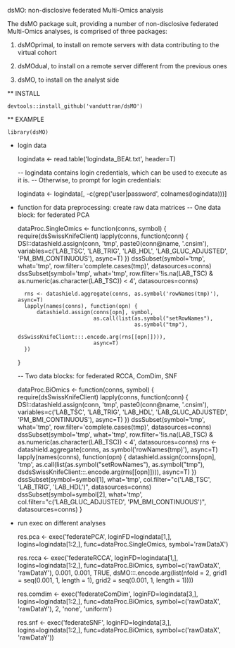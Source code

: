 dsMO: non-disclosive federated Multi-Omics analysis

The dsMO package suit, providing a number of non-disclosive federated Multi-Omics analyses, is comprised of three packages:

1. dsMOprimal, to install on remote servers with data contributing to the virtual cohort

2. dsMOdual, to install on a remote server different from the previous ones  

3. dsMO, to install on the analyst side


** INSTALL

    devtools::install_github('vanduttran/dsMO')


** EXAMPLE

    library(dsMO)

- login data

    logindata <- read.table('logindata_BEAt.txt', header=T)

  --  logindata contains login credentials, which can be used to execute as it is.
  --  Otherwise, to prompt for login credentials:

    logindata <- logindata[, -c(grep('user|password', colnames(logindata)))]

- function for data preprocessing: create raw data matrices 
  -- One data block: for federated PCA

    dataProc.SingleOmics <- function(conns, symbol) {
        require(dsSwissKnifeClient)
        lapply(conns, function(conn) {
            DSI::datashield.assign(conn, 'tmp', paste0(conn@name, '.cnsim'), 
                                   variables=c('LAB_TSC', 'LAB_TRIG', 'LAB_HDL', 'LAB_GLUC_ADJUSTED', 'PM_BMI_CONTINUOUS'), async=T)
        })
        dssSubset(symbol='tmp', what='tmp', row.filter='complete.cases(tmp)', datasources=conns)
        dssSubset(symbol='tmp', what='tmp', row.filter='!is.na(LAB_TSC) & as.numeric(as.character(LAB_TSC)) < 4', datasources=conns)
        
        rns <- datashield.aggregate(conns, as.symbol('rowNames(tmp)'), async=T)
        lapply(names(conns), function(opn) {
            datashield.assign(conns[opn], symbol, 
                              as.call(list(as.symbol("setRowNames"),
                                           as.symbol("tmp"),
                                           dsSwissKnifeClient:::.encode.arg(rns[[opn]]))),
                              async=T)
        })
    }

  -- Two data blocks: for federated RCCA, ComDim, SNF

    dataProc.BiOmics <- function(conns, symbol) {
        require(dsSwissKnifeClient)
        lapply(conns, function(conn) {
            DSI::datashield.assign(conn, 'tmp', paste0(conn@name, '.cnsim'), 
                                   variables=c('LAB_TSC', 'LAB_TRIG', 'LAB_HDL', 'LAB_GLUC_ADJUSTED', 'PM_BMI_CONTINUOUS'), async=T)
        })
        dssSubset(symbol='tmp', what='tmp', row.filter='complete.cases(tmp)', datasources=conns)
        dssSubset(symbol='tmp', what='tmp', row.filter='!is.na(LAB_TSC) & as.numeric(as.character(LAB_TSC)) < 4', datasources=conns)
        rns <- datashield.aggregate(conns, as.symbol('rowNames(tmp)'), async=T)
        lapply(names(conns), function(opn) {
            datashield.assign(conns[opn], 'tmp', 
                              as.call(list(as.symbol("setRowNames"),
                                           as.symbol("tmp"),
                                           dsdsSwissKnifeClient:::.encode.arg(rns[[opn]]))),
                              async=T)
        })
        dssSubset(symbol=symbol[1], what='tmp', col.filter="c('LAB_TSC', 'LAB_TRIG', 'LAB_HDL')", datasources=conns)
        dssSubset(symbol=symbol[2], what='tmp', col.filter="c('LAB_GLUC_ADJUSTED', 'PM_BMI_CONTINUOUS')", datasources=conns)
    }

- run exec on different analyses

    res.pca <- exec('federatePCA', loginFD=logindata[1,], logins=logindata[1:2,], func=dataProc.SingleOmics, symbol='rawDataX')

    res.rcca <- exec('federateRCCA', loginFD=logindata[1,], logins=logindata[1:2,], func=dataProc.BiOmics, symbol=c('rawDataX', 'rawDataY'),
        0.001, 0.001, TRUE, 
        dsMO:::.encode.arg(list(nfold = 2, grid1 = seq(0.001, 1, length = 1), grid2 = seq(0.001, 1, length = 1))))
    
    res.comdim <- exec('federateComDim', loginFD=logindata[3,], logins=logindata[1:2,], func=dataProc.BiOmics, symbol=c('rawDataX', 'rawDataY'),
        2, 'none', 'uniform')

    res.snf <- exec('federateSNF', loginFD=logindata[3,], logins=logindata[1:2,], func=dataProc.BiOmics, symbol=c('rawDataX', 'rawDataY'))


